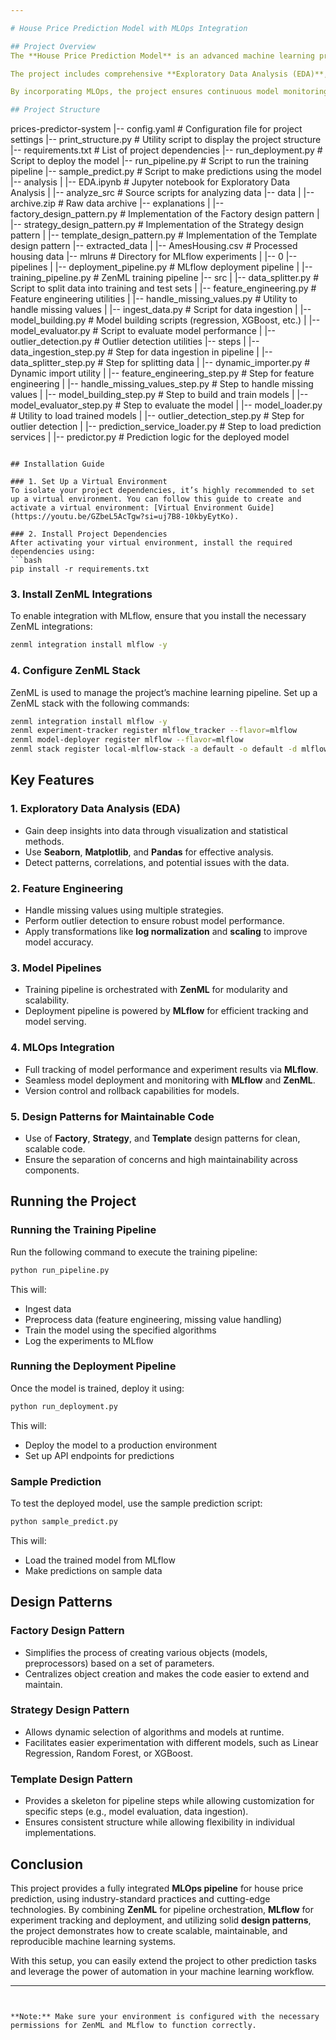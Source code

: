 ```yaml
---

# House Price Prediction Model with MLOps Integration

## Project Overview
The **House Price Prediction Model** is an advanced machine learning project that leverages cutting-edge MLOps practices and powerful ML tools to predict house prices. This system integrates ZenML and MLflow for pipeline orchestration, experiment tracking, and model deployment. We follow industry-standard practices such as modular code design, model versioning, and automated pipelines to ensure reproducibility and scalability.

The project includes comprehensive **Exploratory Data Analysis (EDA)**, feature engineering, and model building pipelines. It also implements best practices in machine learning, such as model validation, hyperparameter tuning, and handling of missing data and outliers.

By incorporating MLOps, the project ensures continuous model monitoring, deployment automation, and streamlined collaboration across teams.

## Project Structure
```
prices-predictor-system
|-- config.yaml                  # Configuration file for project settings
|-- print_structure.py           # Utility script to display the project structure
|-- requirements.txt             # List of project dependencies
|-- run_deployment.py            # Script to deploy the model
|-- run_pipeline.py              # Script to run the training pipeline
|-- sample_predict.py            # Script to make predictions using the model
|-- analysis
|   |-- EDA.ipynb                # Jupyter notebook for Exploratory Data Analysis
|   |-- analyze_src              # Source scripts for analyzing data
|-- data
|   |-- archive.zip              # Raw data archive
|-- explanations
|   |-- factory_design_pattern.py # Implementation of the Factory design pattern
|   |-- strategy_design_pattern.py # Implementation of the Strategy design pattern
|   |-- template_design_pattern.py # Implementation of the Template design pattern
|-- extracted_data
|   |-- AmesHousing.csv          # Processed housing data
|-- mlruns                       # Directory for MLflow experiments
|   |-- 0
|-- pipelines
|   |-- deployment_pipeline.py   # MLflow deployment pipeline
|   |-- training_pipeline.py     # ZenML training pipeline
|-- src
|   |-- data_splitter.py         # Script to split data into training and test sets
|   |-- feature_engineering.py   # Feature engineering utilities
|   |-- handle_missing_values.py # Utility to handle missing values
|   |-- ingest_data.py           # Script for data ingestion
|   |-- model_building.py        # Model building scripts (regression, XGBoost, etc.)
|   |-- model_evaluator.py       # Script to evaluate model performance
|   |-- outlier_detection.py     # Outlier detection utilities
|-- steps
|   |-- data_ingestion_step.py   # Step for data ingestion in pipeline
|   |-- data_splitter_step.py    # Step for splitting data
|   |-- dynamic_importer.py      # Dynamic import utility
|   |-- feature_engineering_step.py # Step for feature engineering
|   |-- handle_missing_values_step.py # Step to handle missing values
|   |-- model_building_step.py   # Step to build and train models
|   |-- model_evaluator_step.py  # Step to evaluate the model
|   |-- model_loader.py          # Utility to load trained models
|   |-- outlier_detection_step.py # Step for outlier detection
|   |-- prediction_service_loader.py # Step to load prediction services
|   |-- predictor.py             # Prediction logic for the deployed model
```

## Installation Guide

### 1. Set Up a Virtual Environment
To isolate your project dependencies, it’s highly recommended to set up a virtual environment. You can follow this guide to create and activate a virtual environment: [Virtual Environment Guide](https://youtu.be/GZbeL5AcTgw?si=uj7B8-10kbyEytKo).

### 2. Install Project Dependencies
After activating your virtual environment, install the required dependencies using:
```bash
pip install -r requirements.txt
```

### 3. Install ZenML Integrations
To enable integration with MLflow, ensure that you install the necessary ZenML integrations:
```bash
zenml integration install mlflow -y
```

### 4. Configure ZenML Stack
ZenML is used to manage the project’s machine learning pipeline. Set up a ZenML stack with the following commands:
```bash
zenml integration install mlflow -y
zenml experiment-tracker register mlflow_tracker --flavor=mlflow
zenml model-deployer register mlflow --flavor=mlflow
zenml stack register local-mlflow-stack -a default -o default -d mlflow -e mlflow_tracker --set
```

## Key Features

### 1. **Exploratory Data Analysis (EDA)**
   - Gain deep insights into data through visualization and statistical methods.
   - Use **Seaborn**, **Matplotlib**, and **Pandas** for effective analysis.
   - Detect patterns, correlations, and potential issues with the data.

### 2. **Feature Engineering**
   - Handle missing values using multiple strategies.
   - Perform outlier detection to ensure robust model performance.
   - Apply transformations like **log normalization** and **scaling** to improve model accuracy.

### 3. **Model Pipelines**
   - Training pipeline is orchestrated with **ZenML** for modularity and scalability.
   - Deployment pipeline is powered by **MLflow** for efficient tracking and model serving.

### 4. **MLOps Integration**
   - Full tracking of model performance and experiment results via **MLflow**.
   - Seamless model deployment and monitoring with **MLflow** and **ZenML**.
   - Version control and rollback capabilities for models.

### 5. **Design Patterns for Maintainable Code**
   - Use of **Factory**, **Strategy**, and **Template** design patterns for clean, scalable code.
   - Ensure the separation of concerns and high maintainability across components.

## Running the Project

### Running the Training Pipeline
Run the following command to execute the training pipeline:
```bash
python run_pipeline.py
```
This will:
- Ingest data
- Preprocess data (feature engineering, missing value handling)
- Train the model using the specified algorithms
- Log the experiments to MLflow

### Running the Deployment Pipeline
Once the model is trained, deploy it using:
```bash
python run_deployment.py
```
This will:
- Deploy the model to a production environment
- Set up API endpoints for predictions

### Sample Prediction
To test the deployed model, use the sample prediction script:
```bash
python sample_predict.py
```
This will:
- Load the trained model from MLflow
- Make predictions on sample data

## Design Patterns

### Factory Design Pattern
- Simplifies the process of creating various objects (models, preprocessors) based on a set of parameters.
- Centralizes object creation and makes the code easier to extend and maintain.

### Strategy Design Pattern
- Allows dynamic selection of algorithms and models at runtime.
- Facilitates easier experimentation with different models, such as Linear Regression, Random Forest, or XGBoost.

### Template Design Pattern
- Provides a skeleton for pipeline steps while allowing customization for specific steps (e.g., model evaluation, data ingestion).
- Ensures consistent structure while allowing flexibility in individual implementations.

## Conclusion
This project provides a fully integrated **MLOps pipeline** for house price prediction, using industry-standard practices and cutting-edge technologies. By combining **ZenML** for pipeline orchestration, **MLflow** for experiment tracking and deployment, and utilizing solid **design patterns**, the project demonstrates how to create scalable, maintainable, and reproducible machine learning systems.

With this setup, you can easily extend the project to other prediction tasks and leverage the power of automation in your machine learning workflow.

---
```


**Note:** Make sure your environment is configured with the necessary permissions for ZenML and MLflow to function correctly.
